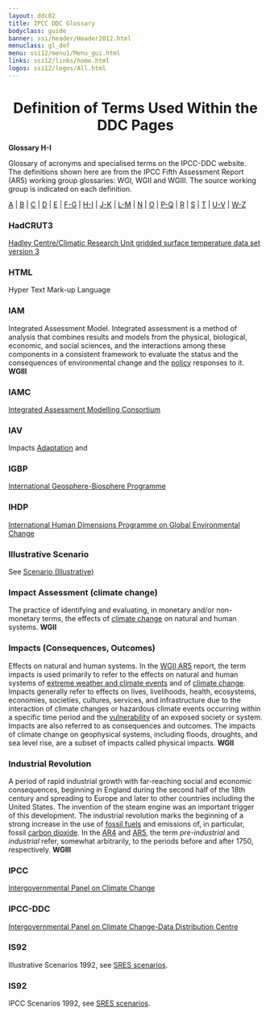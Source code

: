 ```yaml
---
layout: ddc02
title: IPCC DDC Glossary
bodyclass: guide
banner: ssi/header/Header2012.html
menuclass: gl_def
menu: ssi12/menu1/Menu_gui.html
links: ssi12/links/home.html
logos: ssi12/logos/All.html
---
```


<div id="content">

 <div id="pagetit">
   <h1 align="center">Definition of Terms Used Within the DDC Pages</h1>
 </div>
   <!-- End of Page Title Block -->
<p> <b>Glossary H-I</b></p>
<p> Glossary of acronyms and specialised terms on the IPCC-DDC website. <br> The definitions shown here are from the IPCC Fifth Assessment Report (AR5) working group glossaries: WGI, WGII and WGIII.  The source working group is indicated on each definition.
</p>
<p>
<a href="glossary_a.html">A</a>
| <a href="glossary_b.html">B</a>
| <a href="glossary_c.html">C</a>
| <a href="glossary_d.html">D</a>
| <a href="glossary_e.html">E</a>
| <a href="glossary_fg.html">F-G</a>
| <a href="glossary_hi.html">H-I</a>
| <a href="glossary_jk.html">J-K</a>
| <a href="glossary_lm.html">L-M</a>
| <a href="glossary_n.html">N</a>
| <a href="glossary_o.html">O</a>
| <a href="glossary_pq.html">P-Q</a>
| <a href="glossary_r.html">R</a>
| <a href="glossary_s.html">S</a>
| <a href="glossary_t.html">T</a>
| <a href="glossary_uv.html">U-V</a>
| <a href="glossary_wz.html">W-Z</a>

</p>
<p>
<a name="hadcrut3"></a>
<h3>HadCRUT3</h3><p><a href="http://www.metoffice.gov.uk/hadobs/hadcrut3/" target="_blank">Hadley Centre/Climatic Research Unit gridded surface temperature data set version 3</a></p>
<a name="html"></a>
<h3>HTML</h3><p>Hyper Text Mark-up Language</p>
<a name="iam"></a>
<h3>IAM</h3><p>Integrated Assessment Model.  Integrated assessment is a method of analysis that combines results and models from the physical, biological, economic, and social sciences, and the interactions among these components in a consistent framework to evaluate the status and the consequences of environmental change and the <a href="glossary_pq.html#policies">policy</a> responses to it.  <b>WGIII</b></p>
<a name="iamc"></a>
<h3>IAMC</h3><p><a href="http://iamconsortium.org/" target="_blank">Integrated Assessment Modelling Consortium</a></p>
<a name="iav"></a>
<h3>IAV</h3><p>Impacts <a href="glossary_a.html#adaptation">Adaptation</a> and <a href="glossary_uv.html#vulnerability>Vulnerability</a>.</p>
<a name="igbp"></a>
<h3>IGBP</h3><p><a href="http://www.igbp.net/" target="_blank">International Geosphere-Biosphere Programme</a></p>
<a name="ihdp"></a>
<h3>IHDP</h3><p><a href="http://www.ihdp.unu.edu/" target="_blank">International Human Dimensions Programme on Global Environmental Change</a><br/></p>
<a name="illustrativeScenario"></a>
<h3>Illustrative Scenario</h3><p>See <a href="glossary_s.html#scenarioIllustrative">Scenario (Illustrative)</a></p>
<a name="impactAssessment"></a>
<h3>Impact Assessment (climate change)</h3><p>The practice of identifying and evaluating, in monetary and/or non-monetary terms, the effects of <a href="glossary_c.html#climateChange">climate change</a> on natural and human systems. <b>WGII</b></p>
<a name="impacts"></a>
<h3>Impacts (Consequences, Outcomes)</h3><p>Effects on natural and human systems. In the <a href="glossary_wz.html#wgii">WGII AR5</a> report, the term impacts is used primarily to refer to the effects on natural and human systems of <a href="glossary_e.html#extremeWeather">extreme weather and climate events</a> and of <a href="glossary_c.html#climateChange">climate change</a>. Impacts generally refer to effects on lives, livelihoods, health, ecosystems, economies, societies, cultures, services, and infrastructure due to the interaction of climate changes or hazardous climate events occurring within a specific time period and the <a href="glossary_uv.html#vulnerability">vulnerability</a> of an exposed society or system. Impacts are also referred to as consequences and outcomes. The impacts of climate change on geophysical systems, including floods, droughts, and sea level rise, are a subset of impacts called physical impacts. <b>WGII</b></p>
<a name="industrialRevolution"></a>
<h3>Industrial Revolution</h3><p>A period of rapid industrial growth with far-reaching social and economic consequences, beginning in England during the second half of the 18th century and spreading to Europe and later to other countries including the United States.  The invention of the steam engine was an important trigger of this development.  The industrial revolution marks the beginning of a strong increase in the use of <a href="glossary_fg.html#fossilFuels">fossil fuels</a> and emissions of, in particular, fossil <a href="glossary_c.html#co2">carbon dioxide</a>. In the <a href="glossary_a.html#ar4">AR4</a> and <a href="glossary_a.html#ar5">AR5</a>, the term <i>pre-industrial</i> and <i>industrial</i> refer, somewhat arbitrarily, to the periods before and after 1750, respectively. <b>WGIII</b></p>
<a name="ipcc"></a>
<h3>IPCC</h3><p><a href="http://www.ipcc.ch/" target="_blank">Intergovernmental Panel on Climate Change</a></p>
<a name="ipccddc"></a>
<h3>IPCC-DDC</h3><p><a href="http://www.ipcc-data.org" target="_blank">Intergovernmental Panel on Climate Change-Data Distribution Centre</a></p>
<a name="is92"></a>
<h3>IS92</h3><p>Illustrative Scenarios 1992, see <a href="glossary_s.html#sresScenarios">SRES scenarios</a>.</p>
<h3>IS92</h3><p>IPCC Scenarios 1992, see <a href="glossary_s.html#sresScenarios">SRES scenarios</a>.</p>
</p>
 </div><!-- End demo -->

   
